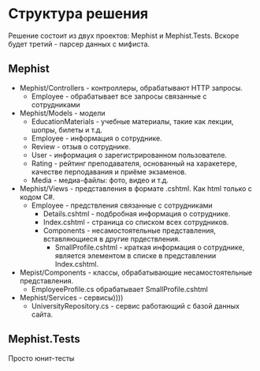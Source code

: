 # Структура решения
Решение состоит из двух проектов: Mephist и Mephist.Tests.
Вскоре будет третий - парсер данных с мифиста.
## Mephist
- Mephist/Controllers - контроллеры, обрабатывают HTTP запросы.
    - Employee - обрабатывает все запросы связанные с сотрудниками
- Mephist/Models - модели
    - EducationMaterials - учебные материалы, такие как лекции, шопры, билеты и т.д.
    - Employee - информация о сотруднике.
    - Review - отзыв о сотруднике.
    - User - информация о зарегистрированном пользователе.
    - Rating - рейтинг преподавателя, основанный на харакетере, качестве перподавания и приёме экзаменов.
    - Media - медиа-файлы: фото, видео и т.д.
- Mephist/Views - представления в формате .cshtml. Как html только с кодом C#.
    - Employee - предствления связанные с сотрудниками
        - Details.cshtml - подбробная информация о сотруднике.
        - Index.cshtml - страница со списком всех сотрудников.
        - Components - несамостоятельные представления, вставляющиеся в другие прдествления.
            - SmallProfile.cshtml - краткая информация о сотруднике, является элементом в списке в представлении Index.cshtml.
- Mepist/Components - классы, обрабатывающие несамостоятельные представления.
    - EmployeeProfile.cs обрабатывает SmallProfile.cshtml
- Mephist/Services - сервисы))))
    - UniversityRepository.cs - сервис работающий с базой данных сайта.
## Mephist.Tests
Просто юнит-тесты
    
